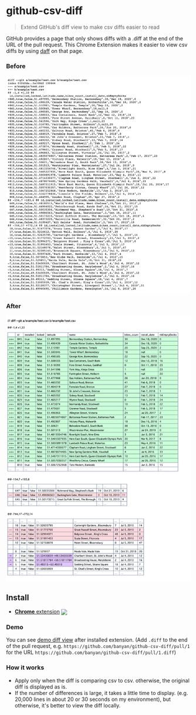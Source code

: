 # github-csv-diff

> Extend GitHub's diff view to make csv diffs easier to read

GitHub provides a page that only shows diffs with a .diff at the end of the URL of the pull request.
This Chrome Extension makes it easier to view csv diffs by using [daff](https://paulfitz.github.io/daff/) on that page.

### Before

<img src="example/before.png" alt="image of before">

### After

<img src="example/after.png" alt="image of before">

## Install

- [**Chrome** extension][link-cws] [<img valign="middle" src="https://img.shields.io/chrome-web-store/v/fdhfdpafombnahpjjjcfopmehfofbdko.svg?label=%20">][link-cws]

[link-cws]: https://chrome.google.com/webstore/detail/github-story-points/fdhfdpafombnahpjjjcfopmehfofbdko "Version published on Chrome Web Store"

### Demo

You can see [demo diff view](https://github.com/banyan/github-csv-diff/pull/1.diff) after installed extension.
(Add `.diff` to the end of the pull request, e.g. `https://github.com/banyan/github-csv-diff/pull/1` for the URL `https://github.com/banyan/github-csv-diff/pull/1.diff`)

### How it works

* Apply only when the diff is comparing csv to csv. otherwise, the original diff is displayed as is.
* If the number of differences is large, it takes a little time to display. (e.g. 20,000 lines in about 20 or 30 seconds on my environment), but otherwise, it's better to view the diff locally.

